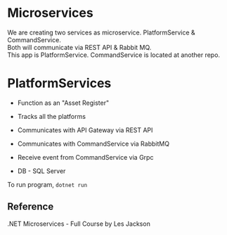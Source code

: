 # Microservices
We are creating two services as microservice. PlatformService & CommandService.\
Both will communicate via REST API & Rabbit MQ.\
This app is PlatformService. CommandService is located at another repo.

# PlatformServices
- Function as an "Asset Register"
- Tracks all the platforms
- Communicates with API Gateway via REST API
- Communicates with CommandService via RabbitMQ
- Receive event from CommandService via Grpc 

- DB - SQL Server

To run program, `dotnet run` 

## Reference
.NET Microservices - Full Course by Les Jackson
